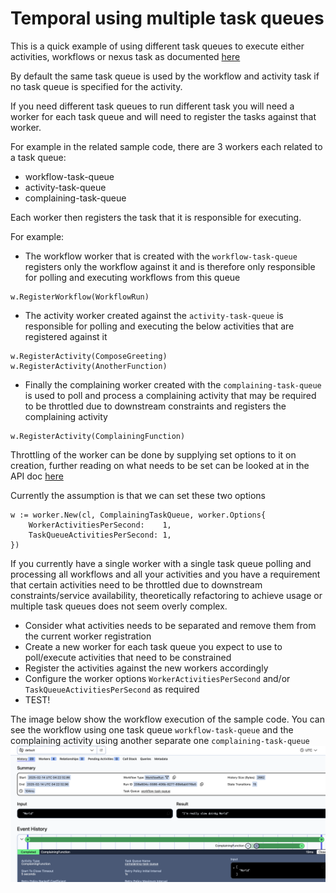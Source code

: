 # Temporal using multiple task queues

This is a quick example of using different task queues to execute either activities, workflows or nexus task as 
documented [here](https://docs.temporal.io/task-queue)

By default the same task queue is used by the workflow and activity task if no task queue is specified for the 
activity.

If you need different task queues to run different task you will need a worker for each task queue and 
will need to register the tasks against that worker.

For example in the related sample code, there are 3 workers each related to a task queue:
- workflow-task-queue
- activity-task-queue
- complaining-task-queue

Each worker then registers the task that it is responsible for executing.

For example:
- The workflow worker that is created with the `workflow-task-queue` registers only the workflow against it 
and is therefore only responsible for polling and executing workflows from this queue
```
w.RegisterWorkflow(WorkflowRun)
```

- The activity worker created against the `activity-task-queue` is responsible for polling and
executing the below activities that are registered against it
```
w.RegisterActivity(ComposeGreeting)
w.RegisterActivity(AnotherFunction)
```
- Finally the complaining worker created with the `complaining-task-queue` is used to poll and process
a complaining activity that may be required to be throttled due to downstream constraints and registers the
complaining activity
```
w.RegisterActivity(ComplainingFunction)
```

Throttling of the worker can be done by supplying set options to it on creation,
further reading on what needs to be set can be looked at in the API doc [here](https://pkg.go.dev/go.temporal.io/sdk@v1.32.1/internal#WorkerOptions)

Currently the assumption is that we can set these two options
```
w := worker.New(cl, ComplainingTaskQueue, worker.Options{
    WorkerActivitiesPerSecond:    1,
    TaskQueueActivitiesPerSecond: 1,
})
```

If you currently have a single worker with a single task queue polling and processing all workflows and all your activities
and you have a requirement that certain activities need to be throttled due to downstream constraints/service availability,
theoretically refactoring to achieve usage or multiple task queues does not seem overly complex.

- Consider what activities needs to be separated and remove them from the current worker registration
- Create a new worker for each task queue you expect to use to poll/execute activities that need to be constrained
- Register the activities against the new workers accordingly
- Configure the worker options `WorkerActivitiesPerSecond` and/or `TaskQueueActivitiesPerSecond` as required
- TEST!

The image below show the workflow execution of the sample code. You can see the workflow
using one task queue `workflow-task-queue` and the complaining activity using another separate one `complaining-task-queue`
![example](./doc/image1.png)